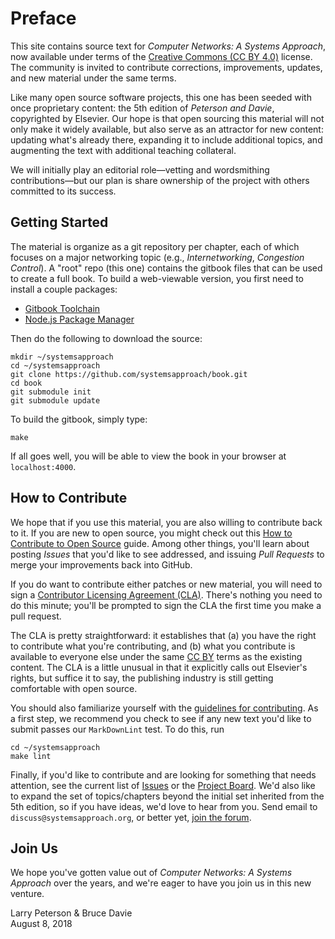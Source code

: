 <!--- Copyright 2018, Larry Peterson & Bruce Davie    --->
<!--- Licsenced under the CC BY License, Version 4.0 --->
<!--- https://creativecommons.org/licenses/by/4.0  --->

# Preface 

This site contains source text for *Computer Networks: A Systems
Approach*, now available under terms of the [Creative Commons
(CC BY 4.0)](https://creativecommons.org/licenses/by/4.0)
license. The community is invited to contribute corrections,
improvements, updates, and new material under the same terms.

Like many open source software projects, this one has been seeded
with once proprietary content: the 5th edition of *Peterson and Davie*,
copyrighted by Elsevier. Our hope is that open sourcing this material
will not only make it widely available, but also serve as an attractor
for new content: updating what's already there, expanding it to
include additional topics, and augmenting the text with additional
teaching collateral.

We will initially play an editorial role—vetting and wordsmithing
contributions—but our plan is share ownership of the project with
others committed to its success.

## Getting Started

The material is organize as a git repository per chapter, each
of which focuses on a major networking topic (e.g., *Internetworking*,
*Congestion Control*). A "root" repo (this one) contains the gitbook
files that can be used to create a full book. To build a web-viewable
version, you first need to install a couple packages:

* [Gitbook Toolchain](https://toolchain.gitbook.com/setup.html)
* [Node.js Package Manager](https://www.npmjs.com/get-npm)

Then do the following to download the source:

```shell
mkdir ~/systemsapproach
cd ~/systemsapproach
git clone https://github.com/systemsapproach/book.git
cd book
git submodule init
git submodule update
```

To build the gitbook, simply type:

```shell
make
```

If all goes well, you will be able to view the book in your browser at
`localhost:4000`.

## How to Contribute

We hope that if you use this material, you are also willing to
contribute back to it. If you are new to open source, you might check
out this [How to Contribute to Open
Source](https://opensource.guide/how-to-contribute/) guide.
Among other things, you'll learn about posting *Issues* that you'd
like to see addressed, and issuing *Pull Requests* to merge your
improvements back into GitHub.

If you do want to contribute either patches or new material, you will
need to sign a [Contributor Licensing Agreement
(CLA)](https://github.com/SystemsApproach/book/blob/master/CLA.md).
There's nothing you need to do this minute; you'll be prompted to
sign the CLA the first time you make a pull request.

The CLA is pretty straightforward: it establishes that (a) you have
the right to contribute what you're contributing, and (b) what you
contribute is available to everyone else under the same
[CC BY](https://creativecommons.org/licenses/by/4.0) terms as
the existing content. The CLA is a little unusual in that it explicitly
calls out Elsevier's rights, but suffice it to say, the publishing
industry is still getting comfortable with open source.

You should also familiarize yourself with the [guidelines for
contributing](https://github.com/SystemsApproach/book/blob/master/CONTRIBUTING.md).
As a first step,  we recommend you check to see if any new text
you'd like to submit passes our `MarkDownLint` test. To do this,
run

```shell
cd ~/systemsapproach
make lint
```

Finally, if you'd like to contribute and are looking for something
that needs attention, see the current list of
[Issues](https://github.com/SystemsApproach/book/issues/)
or the [Project Board](https://github.com/orgs/SystemsApproach/projects/).
We'd also like to expand the set of topics/chapters beyond the initial
set inherited from the 5th edition, so if you have ideas, we'd love to
hear from you. Send email to `discuss@systemsapproach.org`, or better
yet, [join the
forum](https://groups.google.com/a/systemsapproach.org/forum/#!forum/discuss).

## Join Us

We hope you've gotten value out of *Computer Networks: A Systems
Approach* over the years, and we're eager to have you join us in this
new venture.

Larry Peterson & Bruce Davie  
August 8, 2018
